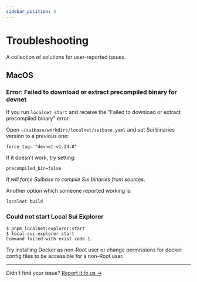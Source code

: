 ```yaml
---
sidebar_position: 3
---
```


# Troubleshooting

A collection of solutions for user-reported issues.

## MacOS

### Error: Failed to download or extract precompiled binary for devnet
If you run `localnet start` and receive the "Failed to download or extract precompiled binary" error.

Open `~/suibase/workdirs/localnet/suibase.yaml` and set Sui binaries version to a previous one:

```
force_tag: "devnet-v1.24.0"
```

If it doesn’t work, try setting:

```
precompiled_bin=false
```

_It will force Suibase to compile Sui binaries from sources._

Another option which someone reported working is:

```bash
localnet build
```

### Could not start Local Sui Explorer

```
$ pnpm localnet:explorer:start
$ local-sui-explorer start
Command failed with exist code 1.
```

Try installing Docker as non-Root user or change permissions for docker config files to be accessible for a non-Root user.


---

Didn't find your issue? [Report it to us ->](https://github.com/kkomelin/sui-dapp-starter/issues/new)
